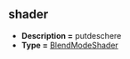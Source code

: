 ## shader
* **Description =** putdeschere
* **Type =** [BlendModeShader](https://api.haxeflixel.com/BlendModeShader.html)

